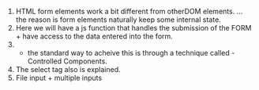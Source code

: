 1. HTML form elements work a bit different from otherDOM elements.
... the reason is form elements naturally keep some internal state.
2. Here we will have a js function that handles the submission of the FORM + have access to the data entered into the form.
3. - the standard way to acheive this is through a technique called - Controlled Components.
4. The select tag also is explained. 
5. File input + multiple inputs